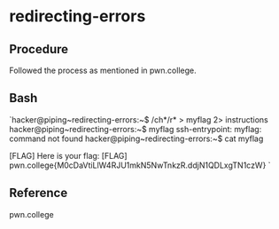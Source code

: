 # redirecting-errors
## Procedure
Followed the process as mentioned in pwn.college.
## Bash
`hacker@piping~redirecting-errors:~$ /ch*/r* > myflag 2> instructions
hacker@piping~redirecting-errors:~$ myflag
ssh-entrypoint: myflag: command not found
hacker@piping~redirecting-errors:~$ cat myflag

[FLAG] Here is your flag:
[FLAG] pwn.college{M0cDaVtiLlW4RJU1mkN5NwTnkzR.ddjN1QDLxgTN1czW}
`
## Reference
pwn.college
